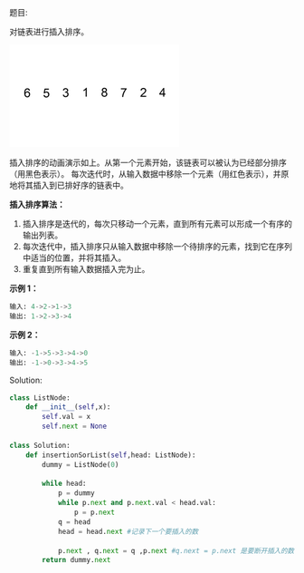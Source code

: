题目:

对链表进行插入排序。

![Insertion_sort_example-300px.gif](https://github.com/WSCZou/Markdown-pic/blob/master/Leetcode_python/Insertion-sort-example-300px.gif?raw=true)

插入排序的动画演示如上。从第一个元素开始，该链表可以被认为已经部分排序（用黑色表示）。
每次迭代时，从输入数据中移除一个元素（用红色表示），并原地将其插入到已排好序的链表中。

 

**插入排序算法：**

1. 插入排序是迭代的，每次只移动一个元素，直到所有元素可以形成一个有序的输出列表。
2. 每次迭代中，插入排序只从输入数据中移除一个待排序的元素，找到它在序列中适当的位置，并将其插入。
3. 重复直到所有输入数据插入完为止。

 

**示例 1：**

```python
输入: 4->2->1->3
输出: 1->2->3->4
```

**示例 2：**

```python
输入: -1->5->3->4->0
输出: -1->0->3->4->5
```

Solution:

```python
class ListNode:
    def __init__(self,x):
        self.val = x
        self.next = None
        
class Solution:
    def insertionSorList(self,head: ListNode):
        dummy = ListNode(0)
        
        while head:
            p = dummy
            while p.next and p.next.val < head.val:
                p = p.next
            q = head 
            head = head.next #记录下一个要插入的数
            
            p.next , q.next = q ,p.next #q.next = p.next 是要断开插入的数的链表
        return dummy.next

```


